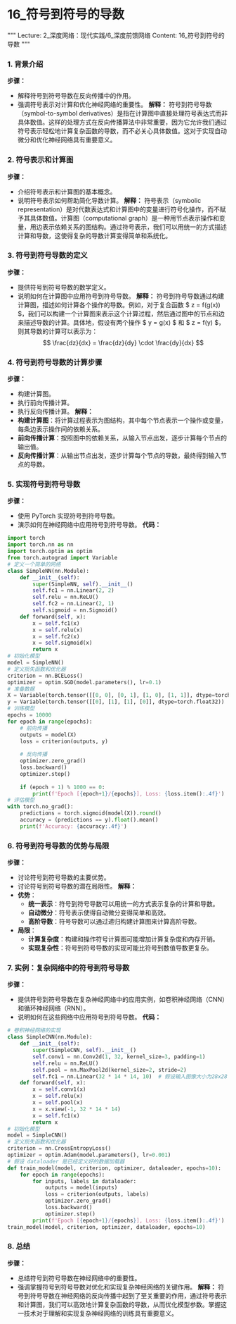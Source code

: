 # 16_符号到符号的导数
"""
Lecture: 2_深度网络：现代实践/6_深度前馈网络
Content: 16_符号到符号的导数
"""
### 1. 背景介绍
**步骤：**
- 解释符号到符号导数在反向传播中的作用。
- 强调符号表示对计算和优化神经网络的重要性。
**解释：**
符号到符号导数（symbol-to-symbol derivatives）是指在计算图中直接处理符号表达式而非具体数值。这样的处理方式在反向传播算法中非常重要，因为它允许我们通过符号表示轻松地计算复杂函数的导数，而不必关心具体数值。这对于实现自动微分和优化神经网络具有重要意义。
### 2. 符号表示和计算图
**步骤：**
- 介绍符号表示和计算图的基本概念。
- 说明符号表示如何帮助简化导数计算。
**解释：**
符号表示（symbolic representation）是对代数表达式和计算图中的变量进行符号化操作，而不赋予其具体数值。计算图（computational graph）是一种用节点表示操作和变量，用边表示依赖关系的图结构。通过符号表示，我们可以用统一的方式描述计算和导数，这使得复杂的导数计算变得简单和系统化。
### 3. 符号到符号导数的定义
**步骤：**
- 提供符号到符号导数的数学定义。
- 说明如何在计算图中应用符号到符号导数。
**解释：**
符号到符号导数通过构建计算图，描述如何计算各个操作的导数。例如，对于复合函数 $ z = f(g(x)) $，我们可以构建一个计算图来表示这个计算过程，然后通过图中的节点和边来描述导数的计算。具体地，假设有两个操作 $ y = g(x) $ 和 $ z = f(y) $，则其导数的计算可以表示为：
$$ \frac{dz}{dx} = \frac{dz}{dy} \cdot \frac{dy}{dx} $$
### 4. 符号到符号导数的计算步骤
**步骤：**
- 构建计算图。
- 执行前向传播计算。
- 执行反向传播计算。
**解释：**
- **构建计算图**：将计算过程表示为图结构，其中每个节点表示一个操作或变量，每条边表示操作间的依赖关系。
- **前向传播计算**：按照图中的依赖关系，从输入节点出发，逐步计算每个节点的输出值。
- **反向传播计算**：从输出节点出发，逐步计算每个节点的导数，最终得到输入节点的导数。
### 5. 实现符号到符号导数
**步骤：**
- 使用 PyTorch 实现符号到符号导数。
- 演示如何在神经网络中应用符号到符号导数。
**代码：**
```python
import torch
import torch.nn as nn
import torch.optim as optim
from torch.autograd import Variable
# 定义一个简单的网络
class SimpleNN(nn.Module):
    def __init__(self):
        super(SimpleNN, self).__init__()
        self.fc1 = nn.Linear(2, 2)
        self.relu = nn.ReLU()
        self.fc2 = nn.Linear(2, 1)
        self.sigmoid = nn.Sigmoid()
    def forward(self, x):
        x = self.fc1(x)
        x = self.relu(x)
        x = self.fc2(x)
        x = self.sigmoid(x)
        return x
# 初始化模型
model = SimpleNN()
# 定义损失函数和优化器
criterion = nn.BCELoss()
optimizer = optim.SGD(model.parameters(), lr=0.1)
# 准备数据
X = Variable(torch.tensor([[0, 0], [0, 1], [1, 0], [1, 1]], dtype=torch.float32))
y = Variable(torch.tensor([[0], [1], [1], [0]], dtype=torch.float32))
# 训练模型
epochs = 10000
for epoch in range(epochs):
    # 前向传播
    outputs = model(X)
    loss = criterion(outputs, y)
    
    # 反向传播
    optimizer.zero_grad()
    loss.backward()
    optimizer.step()
    
    if (epoch + 1) % 1000 == 0:
        print(f'Epoch [{epoch+1}/{epochs}], Loss: {loss.item():.4f}')
# 评估模型
with torch.no_grad():
    predictions = torch.sigmoid(model(X)).round()
    accuracy = (predictions == y).float().mean()
    print(f'Accuracy: {accuracy:.4f}')
```
### 6. 符号到符号导数的优势与局限
**步骤：**
- 讨论符号到符号导数的主要优势。
- 讨论符号到符号导数的潜在局限性。
**解释：**
- **优势**：
  - **统一表示**：符号到符号导数可以用统一的方式表示复杂的计算和导数。
  - **自动微分**：符号表示使得自动微分变得简单和高效。
  - **高阶导数**：符号导数可以通过递归构建计算图来计算高阶导数。
- **局限**：
  - **计算复杂度**：构建和操作符号计算图可能增加计算复杂度和内存开销。
  - **实现复杂性**：符号到符号导数的实现可能比符号到数值导数更复杂。
### 7. 实例：复杂网络中的符号到符号导数
**步骤：**
- 提供符号到符号导数在复杂神经网络中的应用实例，如卷积神经网络（CNN）和循环神经网络（RNN）。
- 说明如何在这些网络中应用符号到符号导数。
**代码：**
```python
# 卷积神经网络的实现
class SimpleCNN(nn.Module):
    def __init__(self):
        super(SimpleCNN, self).__init__()
        self.conv1 = nn.Conv2d(1, 32, kernel_size=3, padding=1)
        self.relu = nn.ReLU()
        self.pool = nn.MaxPool2d(kernel_size=2, stride=2)
        self.fc1 = nn.Linear(32 * 14 * 14, 10)  # 假设输入图像大小为28x28
    def forward(self, x):
        x = self.conv1(x)
        x = self.relu(x)
        x = self.pool(x)
        x = x.view(-1, 32 * 14 * 14)
        x = self.fc1(x)
        return x
# 初始化模型
model = SimpleCNN()
# 定义损失函数和优化器
criterion = nn.CrossEntropyLoss()
optimizer = optim.Adam(model.parameters(), lr=0.001)
# 假设 dataloader 是已经定义好的数据加载器
def train_model(model, criterion, optimizer, dataloader, epochs=10):
    for epoch in range(epochs):
        for inputs, labels in dataloader:
            outputs = model(inputs)
            loss = criterion(outputs, labels)
            optimizer.zero_grad()
            loss.backward()
            optimizer.step()
        print(f'Epoch [{epoch+1}/{epochs}], Loss: {loss.item():.4f}')
train_model(model, criterion, optimizer, dataloader, epochs=10)
```
### 8. 总结
**步骤：**
- 总结符号到符号导数在神经网络中的重要性。
- 强调掌握符号到符号导数对优化和实现复杂神经网络的关键作用。
**解释：**
符号到符号导数在神经网络的反向传播中起到了至关重要的作用，通过符号表示和计算图，我们可以高效地计算复杂函数的导数，从而优化模型参数。掌握这一技术对于理解和实现复杂神经网络的训练具有重要意义。